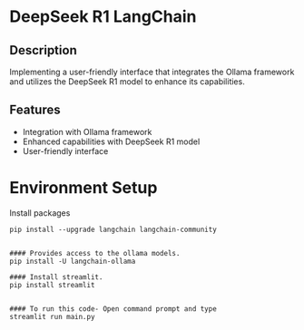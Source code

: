 # DeepSeek R1 LangChain

## Description
Implementing a user-friendly interface that integrates the Ollama framework and utilizes the DeepSeek R1 model to enhance its capabilities.

## Features
- Integration with Ollama framework
- Enhanced capabilities with DeepSeek R1 model
- User-friendly interface


# Environment Setup
 Install packages

	pip install --upgrade langchain langchain-community 


	#### Provides access to the ollama models.
	pip install -U langchain-ollama
	
	#### Install streamlit.
	pip install streamlit


	#### To run this code- Open command prompt and type
	streamlit run main.py
